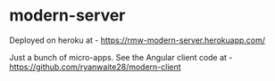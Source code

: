 # modern-server

Deployed on heroku at - <a href="https://rmw-modern-server.herokuapp.com/">https://rmw-modern-server.herokuapp.com/</a>

Just a bunch of micro-apps. See the Angular client code at - <a href="https://github.com/ryanwaite28/modern-client">https://github.com/ryanwaite28/modern-client</a>
